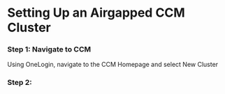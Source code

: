 # Setting Up an Airgapped CCM Cluster

### Step 1: Navigate to CCM
Using OneLogin, navigate to the CCM Homepage and select New Cluster

### Step 2:  
